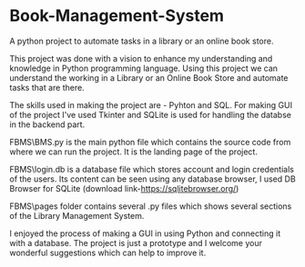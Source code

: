 # Book-Management-System
A python project to automate tasks in a library or an online book store. 

This project was done with a vision to enhance  my understanding and knowledge in Python programming language.
Using this project we can understand the working in a Library or an Online Book Store and automate tasks that are there.

The skills used in making the project are - Pyhton and SQL.
For making GUI of the project I've used Tkinter and SQLite is used for handling the databse in the backend part.

FBMS\BMS.py is the main python file which contains the source code from where we can run the project. It is the landing page of the project.

FBMS\login.db is a database file which stores account and login credentials of the users. Its content can be seen using any database browser, I used DB Browser for SQLite (download link-https://sqlitebrowser.org/)

FBMS\pages folder contains several .py files which shows several sections of the Library Management System.

I enjoyed the process of making a GUI in using Python and connecting it with a database.
The project is just a prototype and I welcome your wonderful suggestions which can help to improve it.
